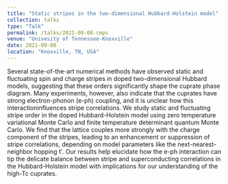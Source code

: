 ```yaml
---
title: "Static stripes in the two‑dimensional Hubbard‑Holstein model"
collection: talks
type: "Talk"
permalink: /talks/2021-09-08-cmps
venue: "Univesity of Tennessee-Knoxville"
date: 2021-09-08
location: "Knoxville, TN, USA"
---
```

Several state-of-the-art numerical methods have observed static and fluctuating spin and charge stripes in doped two-dimensional Hubbard models, suggesting that these orders significantly shape the cuprate phase diagram. Many experiments, however, also indicate that the cuprates have strong electron-phonon (e-ph) coupling, and it is unclear how this interactioninfluences stripe correlations. We study static and fluctuating stripe order in the doped Hubbard-Holstein model using zero temperature variational Monte Carlo and finite temperature determinant quantum Monte Carlo. We find that the lattice couples more strongly with the charge component of the stripes, leading to an enhancement or suppression of stripe correlations, depending on model parameters like the next-nearest-neighbor hopping t′. Our results help elucidate how the e-ph interaction can tip the delicate balance between stripe and superconducting correlations in the Hubbard-Holstein model with implications for our understanding of the high-Tc cuprates.
